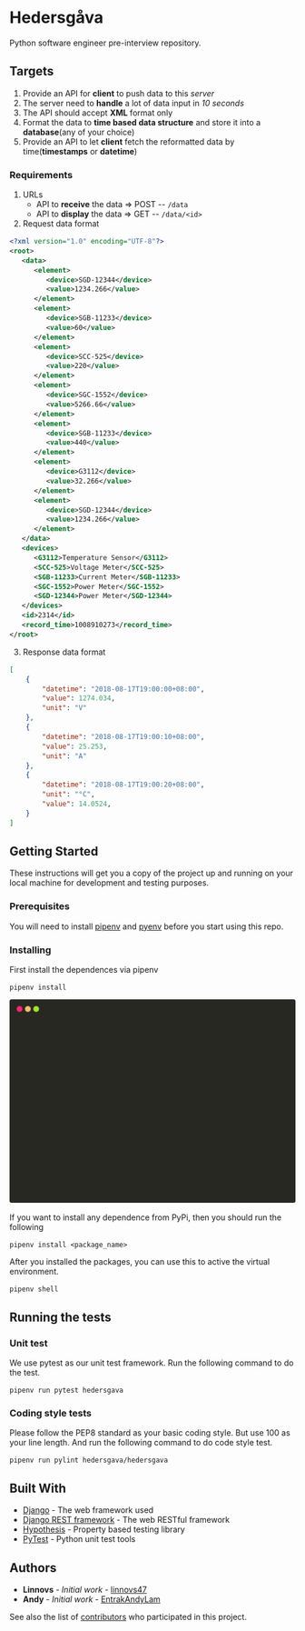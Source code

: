 # Hedersgåva
Python software engineer pre-interview repository.

## Targets

  1. Provide an API for **client** to push data to this *server*
  2. The server need to **handle** a lot of data input in *10 seconds*
  3. The API should accept **XML** format only
  4. Format the data to **time based data structure** and store it into a **database**(any of your choice)
  5. Provide an API to let **client** fetch the reformatted data by time(**timestamps** or **datetime**)

### Requirements

 1. URLs
    * API to **receive** the data => POST -- `/data`
    * API to **display** the data => GET -- `/data/<id>`
 2. Request data format
 
```xml
<?xml version="1.0" encoding="UTF-8"?>
<root>
   <data>
      <element>
         <device>SGD-12344</device>
         <value>1234.266</value>
      </element>
      <element>
         <device>SGB-11233</device>
         <value>60</value>
      </element>
      <element>
         <device>SCC-525</device>
         <value>220</value>
      </element>
      <element>
         <device>SGC-1552</device>
         <value>5266.66</value>
      </element>
      <element>
         <device>SGB-11233</device>
         <value>440</value>
      </element>
      <element>
         <device>G3112</device>
         <value>32.266</value>
      </element>
      <element>
         <device>SGD-12344</device>
         <value>1234.266</value>
      </element>
   </data>
   <devices>
      <G3112>Temperature Sensor</G3112>
      <SCC-525>Voltage Meter</SCC-525>
      <SGB-11233>Current Meter</SGB-11233>
      <SGC-1552>Power Meter</SGC-1552>
      <SGD-12344>Power Meter</SGD-12344>
   </devices>
   <id>2314</id>
   <record_time>1008910273</record_time>
</root>
```
 3. Response data format
 
```json
[
    {
        "datetime": "2018-08-17T19:00:00+08:00",
        "value": 1274.034,
        "unit": "V"
    },
    {
        "datetime": "2018-08-17T19:00:10+08:00",
        "value": 25.253,
        "unit": "A"
    },
    {
        "datetime": "2018-08-17T19:00:20+08:00",
        "unit": "°C",
        "value": 14.0524,
    }
]
```

## Getting Started

These instructions will get you a copy of the project up and running on your local machine for development and testing purposes.

### Prerequisites

You will need to install [pipenv] and [pyenv] before you start using this repo.

### Installing

First install the dependences via pipenv

```shell
pipenv install
```

![Installing dependences via pipenv][instal_via_pipenv]

If you want to install any dependence from PyPi, then you should run the following

```shell
pipenv install <package_name>
```

After you installed the packages, you can use this to active the virtual environment.

```shell
pipenv shell
```

## Running the tests

### Unit test

We use pytest as our unit test framework. Run the following command to do the test.

```shell
pipenv run pytest hedersgava
```

### Coding style tests

Please follow the PEP8 standard as your basic coding style. But use 100 as your line length. And run the following command to do code style test.

```shell
pipenv run pylint hedersgava/hedersgava
```

## Built With

* [Django](https://www.djangoproject.com/) - The web framework used
* [Django REST framework](http://www.django-rest-framework.org/) - The web RESTful framework
* [Hypothesis](https://hypothesis.readthedocs.io/en/latest/) - Property based testing library
* [PyTest](https://docs.pytest.org/en/latest/) - Python unit test tools

## Authors

* **Linnovs** - *Initial work* - [linnovs47](https://github.com/linnvos47)
* **Andy** - *Initial work* - [EntrakAndyLam](https://github.com/EntrakAndyLam)

See also the list of [contributors](https://github.com/en-trak/backend-pre-interview/contributors) who participated in this project.

[pipenv]:https://docs.pipenv.org/
[pyenv]:https://github.com/pyenv/pyenv
[instal_via_pipenv]:images/install_via_pipenv.svg

